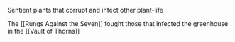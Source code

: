 Sentient plants that corrupt and infect other plant-life

The [[Rungs Against the Seven]] fought those that infected the greenhouse in the [[Vault of Thorns]] 